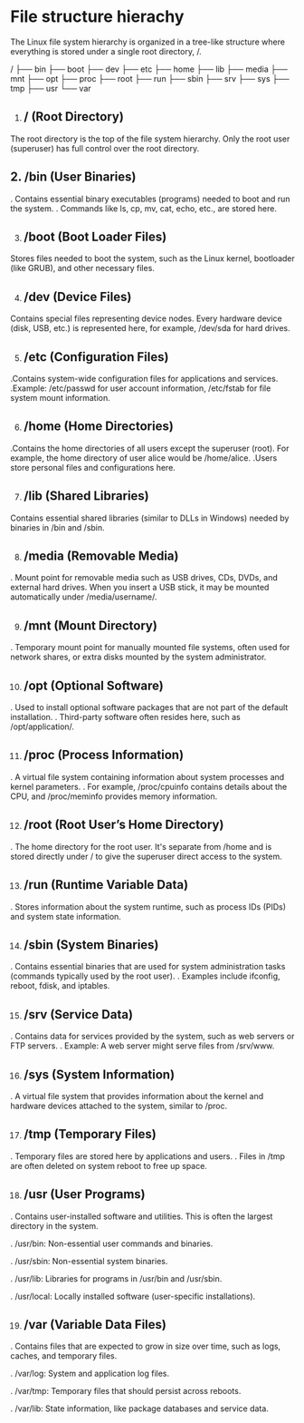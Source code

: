 # File structure hierachy
The Linux file system hierarchy is organized in a tree-like structure where everything is stored under a single root directory, /.


/
├── bin
├── boot
├── dev
├── etc
├── home
├── lib
├── media
├── mnt
├── opt
├── proc
├── root
├── run
├── sbin
├── srv
├── sys
├── tmp
├── usr
└── var

1.  ## / (Root Directory)
  The root directory is the top of the file system hierarchy.
  Only the root user (superuser) has full control over the root directory.

   ## 2. /bin (User Binaries)
  . Contains essential binary executables (programs) needed to boot and run the system.
  .   Commands like ls, cp, mv, cat, echo, etc., are stored here.

  3. ## /boot (Boot Loader Files)
 Stores files needed to boot the system, such as the Linux kernel, bootloader (like GRUB), and other necessary files.

 4. ## /dev (Device Files)
Contains special files representing device nodes. Every hardware device (disk, USB, etc.) is represented here, for example, /dev/sda for hard drives.

5. ## /etc (Configuration Files)
.Contains system-wide configuration files for applications and services.
.Example: /etc/passwd for user account information, /etc/fstab for file system mount information.

6.  ## /home (Home Directories)
.Contains the home directories of all users except the superuser (root). For example, the home directory of user alice would be /home/alice.
.Users store personal files and configurations here.

7. ## /lib (Shared Libraries)
Contains essential shared libraries (similar to DLLs in Windows) needed by binaries in /bin and /sbin.

8. ## /media (Removable Media)
. Mount point for removable media such as USB drives, CDs, DVDs, and external hard drives. When you insert a USB stick, it may be mounted automatically under /media/username/.

9. ## /mnt (Mount Directory)
. Temporary mount point for manually mounted file systems, often used for network shares, or extra disks mounted by the system administrator.

10. ## /opt (Optional Software)
. Used to install optional software packages that are not part of the default installation.
. Third-party software often resides here, such as /opt/application/.

11. ## /proc (Process Information)
. A virtual file system containing information about system processes and kernel parameters.
. For example, /proc/cpuinfo contains details about the CPU, and /proc/meminfo provides memory information.

12. ## /root (Root User’s Home Directory)
. The home directory for the root user. It's separate from /home and is stored directly under / to give the superuser direct access to the system.

13. ## /run (Runtime Variable Data)
. Stores information about the system runtime, such as process IDs (PIDs) and system state information.

14. ## /sbin (System Binaries)
. Contains essential binaries that are used for system administration tasks (commands typically used by the root user).
. Examples include ifconfig, reboot, fdisk, and iptables.

15. ## /srv (Service Data)
. Contains data for services provided by the system, such as web servers or FTP servers.
. Example: A web server might serve files from /srv/www.

16. ## /sys (System Information)
. A virtual file system that provides information about the kernel and hardware devices attached to the system, similar to /proc.

17. ## /tmp (Temporary Files)
. Temporary files are stored here by applications and users.
. Files in /tmp are often deleted on system reboot to free up space.

18. ## /usr (User Programs)
. Contains user-installed software and utilities. This is often the largest directory in the system.

. /usr/bin: Non-essential user commands and binaries.

. /usr/sbin: Non-essential system binaries.

. /usr/lib: Libraries for programs in /usr/bin and /usr/sbin.

. /usr/local: Locally installed software (user-specific installations).

19. ## /var (Variable Data Files)
. Contains files that are expected to grow in size over time, such as logs, caches, and temporary files.

. /var/log: System and application log files.

. /var/tmp: Temporary files that should persist across reboots.

. /var/lib: State information, like package databases and service data.



